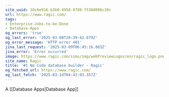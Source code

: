 ```yaml
---
site_uuid: 10c6e916-b3b0-4958-9788-f5388096c38c
url: https://www.ragic.com/
tags:
- Enterprise-Jobs-to-be-Done
- Database-Apps
og_errors: 'true'
og_last_error: '2025-03-08T20:39:42.879Z'
og_error_message: 'HTTP error 401'
jina_last_request: '2025-03-09T06:45:16.883Z'
jina_error: 'Error occurred'
image: https://www.ragic.com/sims/img/webPreviewLogos/en/ragic_logo.png
site_name: Ragic
title: '#1 No Code database builder - Ragic'
og_fetched_url: https://www.ragic.com/
og_last_fetch: '2025-03-14T04:42:03.357Z'
---
```


A [[Database Apps|Database App]]
